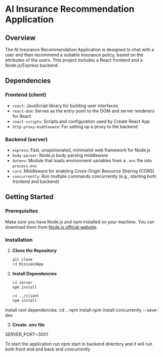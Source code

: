 # AI Insurance Recommendation Application

## Overview
The AI Insurance Recommendation Application is designed to chat with a user and then recommend a suitable insurance policy, based on the attributes of the users. This project includes a React frontend and a Node.js/Express backend.


## Dependencies

### Frontend (client)
- `react`: JavaScript library for building user interfaces
- `react-dom`: Serves as the entry point to the DOM and server renderers for React
- `react-scripts`: Scripts and configuration used by Create React App
- `http-proxy-middleware`: For setting up a proxy to the backend

### Backend (server)
- `express`: Fast, unopinionated, minimalist web framework for Node.js
- `body-parser`: Node.js body parsing middleware
- `dotenv`: Module that loads environment variables from a `.env` file into `process.env`
- `cors`: Middleware for enabling Cross-Origin Resource Sharing (CORS)
- `concurrently`: Run multiple commands concurrently (e.g., starting both frontend and backend)

## Getting Started

### Prerequisites
Make sure you have Node.js and npm installed on your machine. You can download them from [Node.js official website](https://nodejs.org/).

### Installation
1. **Clone the Repository**
   ```bash
   git clone 
   cd Mission3App

2. **Install Dependencies**
    ```bash
    cd server
    npm install

    cd ../client
    npm install

Install root dependencies:
    cd ..
    npm install
    npm install concurrently --save-dev

3. **Create .env file**

SERVER_PORT=3001


To start the application run npm start in backend directory and it will run both front end and back end concurrently 